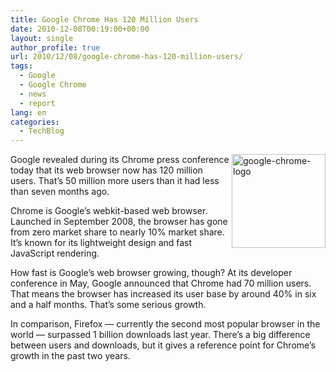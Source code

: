 ```yaml
---
title: Google Chrome Has 120 Million Users
date: 2010-12-08T00:19:00+00:00
layout: single
author_profile: true
url: 2010/12/08/google-chrome-has-120-million-users/
tags:
  - Google
  - Google Chrome
  - news
  - report
lang: en
categories: 
  - TechBlog
---
```

[<img title="google-chrome-logo" border="0" alt="google-chrome-logo" align="right" src="http://lh6.ggpht.com/_vaUVXcmC3OI/TP7H7vwFbTI/AAAAAAAADdE/O8_yVaSyTZc/google-chrome-logo_thumb%5B1%5D.png?imgmax=800" width="150" height="150" />](http://lh5.ggpht.com/_vaUVXcmC3OI/TP7H5X09BNI/AAAAAAAADdA/k__nyVBq7u8/s1600-h/google-chrome-logo%5B3%5D.png)Google revealed during its Chrome press conference today that its web browser now has 120 million users. That’s 50 million more users than it had less than seven months ago. 

Chrome is Google’s webkit-based web browser. Launched in September 2008, the browser has gone from zero market share to nearly 10% market share. It’s known for its lightweight design and fast JavaScript rendering.

How fast is Google’s web browser growing, though? At its developer conference in May, Google announced that Chrome had 70 million users. That means the browser has increased its user base by around 40% in six and a half months. That’s some serious growth.

In comparison, Firefox — currently the second most popular browser in the world — surpassed 1 billion downloads last year. There’s a big difference between users and downloads, but it gives a reference point for Chrome’s growth in the past two years.